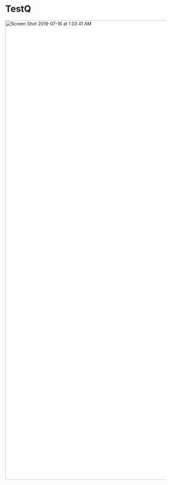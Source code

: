 # TestQ

<img width="1440" alt="Screen Shot 2019-07-16 at 1 03 41 AM" src="https://user-images.githubusercontent.com/37551348/61406121-76c8cf80-a8f0-11e9-8229-6f40f07cdb68.png">
